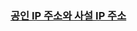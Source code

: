 ### [공인 IP 주소와 사설 IP 주소](https://www.inflearn.com/courses/lecture?courseId=335940&unitId=261922&subtitleLanguage=ko)